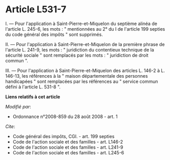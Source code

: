 # Article L531-7

I. ― Pour l'application à Saint-Pierre-et-Miquelon du septième alinéa de l'article L. 245-6, les mots : " mentionnées au 2°
du I de l'article 199 septies du code général des impôts " sont supprimés. 

II. ― Pour l'application à Saint-Pierre-et-Miquelon de la première phrase de l'article L. 241-9, les mots : " juridiction du
contentieux technique de la sécurité sociale " sont remplacés par les mots : " juridiction de droit commun ". 

III. ― Pour l'application à Saint-Pierre-et-Miquelon des articles L. 146-2 à L. 146-13, les références à la " maison
départementale des personnes handicapées " sont remplacées par les références au " service commun défini à l'article L. 531-8
".

**Liens relatifs à cet article**

_Modifié par_:

  - Ordonnance n°2008-859 du 28 août 2008 - art. 1

_Cite_:

  - Code général des impôts, CGI. - art. 199 septies
  - Code de l'action sociale et des familles - art. L146-2
  - Code de l'action sociale et des familles - art. L241-9
  - Code de l'action sociale et des familles - art. L245-6
